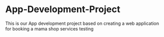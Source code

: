 # App-Development-Project
This is our App development project based on creating a web application for booking a mama shop services
testing